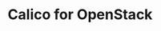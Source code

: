---
title: Calico for OpenStack
show_read_time: false
show_toc: false
canonical_url: 'https://docs.projectcalico.org/v3.9/networking/openstack/index'
---
